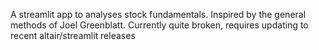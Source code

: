 A streamlit app to analyses stock fundamentals. Inspired by the general methods of Joel Greenblatt. Currently quite broken, requires updating to recent altair/streamlit releases 
